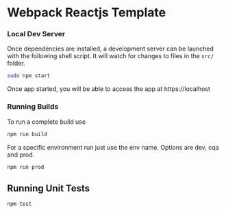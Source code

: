 # Webpack Reactjs Template

### Local Dev Server

Once dependencies are installed, a development server can be launched with the following shell script. It will watch for changes to files in the `src/` folder.

```bash
sudo npm start
```

Once app started, you will be able to access the app at https://localhost

### Running Builds

To run a complete build use
```bash
npm run build
```

For a specific environment run just use the env name. Options are dev, cqa and prod.
```bash
npm run prod
```

## Running Unit Tests
```bash
npm test
```
